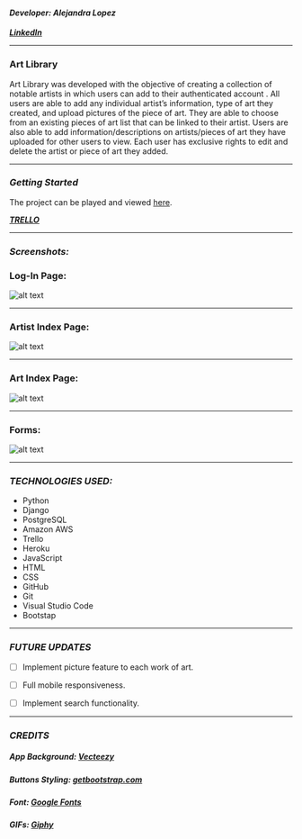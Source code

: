 #### ***Developer: Alejandra Lopez*** 
***[LinkedIn](https://www.linkedin.com/in/alejandralopezcv/)***

***
### Art Library

Art Library was developed with the objective of creating a collection of notable artists in which users can add to their authenticated account . All users are able to add any individual artist’s information, type of art they created, and upload pictures of the piece of art. They are able to choose from an existing pieces of art list that can be linked to their artist. Users are also able to add information/descriptions on artists/pieces of art they have uploaded for other users to view. Each user has exclusive rights to edit and delete the artist or piece of art they added.


***

### ***Getting Started***

The project can be played and viewed [here](https://art-library.herokuapp.com/).

***[TRELLO](https://trello.com/b/0DAV8K7Y/unit-4)***

***

### ***Screenshots:***

### Log-In Page:

![alt text]()

***
### Artist Index Page:

![alt text]()

***
### Art Index Page:

![alt text]()

***
### Forms:

![alt text]()

***



### ***TECHNOLOGIES USED:***

* Python
* Django
* PostgreSQL
* Amazon AWS
* Trello
* Heroku
* JavaScript
* HTML
* CSS
* GitHub
* Git
* Visual Studio Code
* Bootstap

***




### ***FUTURE UPDATES***

- [ ] Implement picture feature to each work of art.
- [ ] Full mobile responsiveness.
- [ ] Implement search functionality.


***

### ***CREDITS***

##### App Background: [Vecteezy](https://www.vecteezy.com/vector-art/273920-deep-ocean-background)
##### Buttons Styling: [getbootstrap.com](https://getbootstrap.com/)
##### Font: [Google Fonts](https://fonts.google.com/)
##### GIFs: [Giphy](https://giphy.com/)


